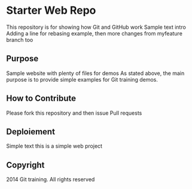 # Starter Web Repo

This repository is for showing how Git and GitHub work
Sample text intro
Adding a line for rebasing example, then more changes from myfeature branch too

## Purpose

Sample website with plenty of files for demos
As stated above, the main purpose is to provide simple examples for Git training demos.

## How to Contribute
Please fork this repository and then issue Pull requests

## Deploiement
Simple text
this is a simple web project

## Copyright
2014 Git training. All rights reserved